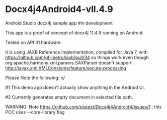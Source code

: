 # Docx4j4Android4-vll.4.9
Android Studio docx4j sample app #in development

This app is a proof of concept of docx4j 11.4.9 running on Android.

Tested on API 31 hardware 

It is using JAXB Reference Implementation, compiled for Java 7,
with https://github.com/gf-metro/jaxb/pull/34 so things work even
though org.apache.harmony.xml.parsers.SAXParser doesn't support
http://javax.xml.XMLConstants/feature/secure-processing

Please Note the following: n/

#1 This demo app doesn't actually show anything in the Android UI. 

#2 Currently generates empty document in selected file path. 



WARNING:
Note https://github.com/plutext/Docx4j4Android4/issues/1 ; this POC uses --core-library flag


